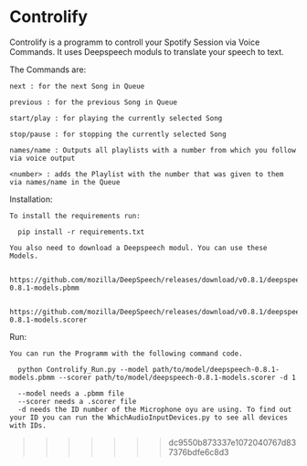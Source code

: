 Controlify
=======

Controlify is a programm to controll your Spotify Session via Voice Commands. It uses Deepspeech moduls to translate your speech to text.

  The Commands are:

    next : for the next Song in Queue

    previous : for the previous Song in Queue

    start/play : for playing the currently selected Song

    stop/pause : for stopping the currently selected Song

    names/name : Outputs all playlists with a number from which you follow via voice output

    <number> : adds the Playlist with the number that was given to them via names/name in the Queue


  Installation:

    To install the requirements run:

      pip install -r requirements.txt

    You also need to download a Deepspeech modul. You can use these Models.

      https://github.com/mozilla/DeepSpeech/releases/download/v0.8.1/deepspeech-0.8.1-models.pbmm

      https://github.com/mozilla/DeepSpeech/releases/download/v0.8.1/deepspeech-0.8.1-models.scorer

   Run:

    You can run the Programm with the following command code.

      python Controlify_Run.py --model path/to/model/deepspeech-0.8.1-models.pbmm --scorer path/to/model/deepspeech-0.8.1-models.scorer -d 1

      --model needs a .pbmm file
      --scorer needs a .scorer file
      -d needs the ID number of the Microphone oyu are using. To find out your ID you can run the WhichAudioInputDevices.py to see all devices with IDs.
>>>>>>> dc9550b873337e1072040767d837376bdfe6c8d3
